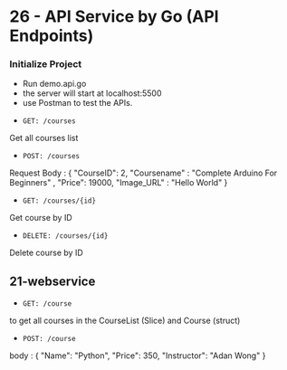 # 26 - API Service by Go (API Endpoints)

### Initialize Project
- Run demo.api.go
- the server will start at localhost:5500
- use Postman to test the APIs.

* `GET: /courses`

Get all courses list

* `POST: /courses`

Request Body :
{
    "CourseID": 2,
    "Coursename" : "Complete Arduino For Beginners" ,
    "Price": 19000,
    "Image_URL" : "Hello World"
}

* `GET: /courses/{id}`

Get course by ID

* `DELETE: /courses/{id}`

Delete course by ID


## 21-webservice

* `GET: /course`

to get all courses in the CourseList (Slice) and Course (struct)

*  `POST: /course`

body : { "Name": "Python", "Price": 350, "Instructor": "Adan Wong" }
